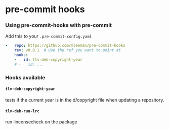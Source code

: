 # pre-commit hooks

### Using pre-commit-hooks with pre-commit

Add this to your `.pre-commit-config.yaml`

```yaml
-   repo: https://github.com/mleeman/pre-commit-hooks
    rev: v0.0.1  # Use the ref you want to point at
    hooks:
    -   id: tlv-deb-copyright-year
    # -   id: ...
```

### Hooks available

#### `tlv-deb-copyright-year`
tests if the current year is in the d/copyright file when updating a repository.

#### `tlv-deb-run-lrc`
run lincensecheck on the package
